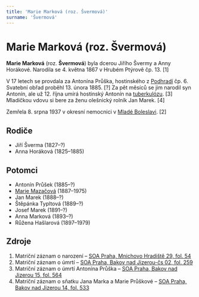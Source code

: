 ```yaml
---
title: 'Marie Marková (roz. Švermová)'
surname: 'Švermová'
---
```


# Marie Marková (roz. Švermová)

**Marie Marková** (roz. **Švermová**) byla dcerou Jiřího Švermy a Anny Horákové. Narodila se 4. května 1867 v Hrubém Ptýrově čp. 13. \[1\]

V 17 letech se provdala za Antonína Průška, hostinského z [Podhradí](https://cs.wikipedia.org/wiki/Podhrad%C3%AD_(Bakov_nad_Jizerou)) čp. 6. Svatební obřad proběhl 13. února 1885. \[?\] Za pět měsíců se jim narodil syn Antonín, ale už 12. října umírá hostinský Antonín na [tuberkulózu](https://cs.wikipedia.org/wiki/Tuberkul%C3%B3za). \[3\] Mladičkou vdovu si bere za ženu olešnický rolník Jan Marek. \[4\]

Zemřela 8. srpna 1937 v okresní nemocnici v [Mladé Boleslavi](https://cs.wikipedia.org/wiki/Mlad%C3%A1_Boleslav). \[2\]


## Rodiče

- Jiří Šverma (1827–?)
- Anna Horáková (1825–1885)


## Potomci

- Antonín Průšek (1885–?)
- [Marie Mazačová](markova-marie-1887.md) (1887–1975)
- Jan Marek (1888–?)
- Štěpánka Typltová (1889–?)
- Josef Marek (1891–?)
- Anna Marková (1893–?)
- Růžena Hašlarová (1897–1979)


## Zdroje

1. Matriční záznam o narození – [SOA Praha, Mnichovo Hradiště 29, fol. 54](http://ebadatelna.soapraha.cz/d/8840/30)
2. Matriční záznam o úmrtí – [SOA Praha, Bakov nad Jizerou-čs 02, fol. 259](http://ebadatelna.soapraha.cz/d/14077/183)
3. Matriční záznam o úmrtí Antonína Průška – [SOA Praha, Bakov nad Jizerou 15, fol. 564](http://ebadatelna.soapraha.cz/d/3759/277)
4. Matriční záznam o sňatku Jana Marka a Marie Průškové – [SOA Praha, Bakov nad Jizerou 14, fol. 533](http://ebadatelna.soapraha.cz/d/3758/251)
